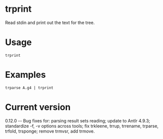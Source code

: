 # trprint

Read stdin and print out the text for the tree.

# Usage

    trprint

# Examples

    trparse A.g4 | trprint

# Current version

0.12.0 -- Bug fixes for: parsing result sets reading; update to Antlr 4.9.3; standardize -f, -v options across tools; fix trkleene, trrup, trrename, trparse, trfold, trsponge; remove trmvsr, add trmove.
